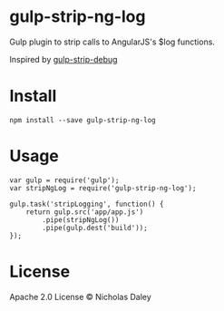 gulp-strip-ng-log
=================

Gulp plugin to strip calls to AngularJS's $log functions.

Inspired by [gulp-strip-debug](https://github.com/sindresorhus/gulp-strip-debug)

Install
=======
```npm install --save gulp-strip-ng-log```

Usage
=====
```
var gulp = require('gulp');
var stripNgLog = require('gulp-strip-ng-log');

gulp.task('stripLogging', function() {
    return gulp.src('app/app.js')
        .pipe(stripNgLog())
        .pipe(gulp.dest('build'));
});
```

License
=======
Apache 2.0 License
&copy; Nicholas Daley
